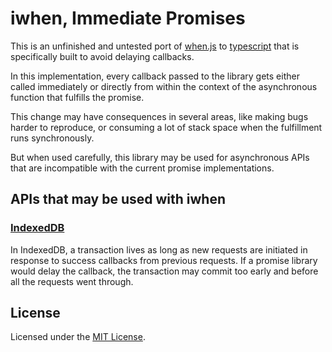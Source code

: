 # iwhen, Immediate Promises

This is an unfinished and untested port of [when.js](https://github.com/cujojs/when) to
[typescript](http://www.typescriptlang.org/) that is specifically built to avoid delaying callbacks.

In this implementation, every callback passed to the library gets either called immediately or directly from within the
context of the asynchronous function that fulfills the promise.

This change may have consequences in several areas, like making bugs harder to reproduce, or consuming a lot of stack
space when the fulfillment runs synchronously.

But when used carefully, this library may be used for asynchronous APIs that are incompatible with the current
promise implementations.

## APIs that may be used with iwhen

### [IndexedDB](http://www.w3.org/TR/IndexedDB/)

In IndexedDB, a transaction lives as long as new requests are initiated in response to success callbacks from previous requests.
If a promise library would delay the callback, the transaction may commit too early and before all the requests
went through.

## License

Licensed under the [MIT License](http://www.opensource.org/licenses/mit-license.php).
